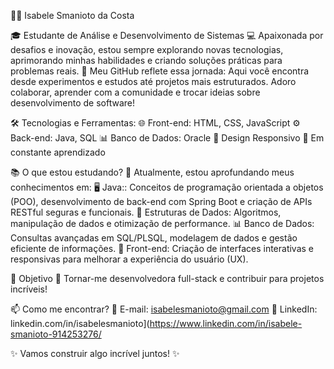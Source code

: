 👩‍💻 Isabele Smanioto da Costa

🎓 Estudante de Análise e Desenvolvimento de Sistemas
💻 Apaixonada por desafios e inovação, estou sempre explorando novas tecnologias, aprimorando minhas habilidades e criando soluções práticas para problemas reais.
🚀 Meu GitHub reflete essa jornada: Aqui você encontra desde experimentos e estudos até projetos mais estruturados. Adoro colaborar, aprender com a comunidade e trocar ideias sobre desenvolvimento de software!

🛠️ Tecnologias e Ferramentas:
🌐 Front-end: HTML, CSS, JavaScript
⚙️ Back-end: Java, SQL
📊 Banco de Dados: Oracle
🎨 Design Responsivo
📌 Em constante aprendizado

📚 O que estou estudando?
📌 Atualmente, estou aprofundando meus conhecimentos em:
🖥️ Java:: Conceitos de programação orientada a objetos (POO), desenvolvimento de back-end com Spring Boot e criação de APIs RESTful seguras e funcionais.
📐 Estruturas de Dados: Algoritmos, manipulação de dados e otimização de performance.
📊 Banco de Dados: Consultas avançadas em SQL/PLSQL, modelagem de dados e gestão eficiente de informações.
🎨 Front-end: Criação de interfaces interativas e responsivas para melhorar a experiência do usuário (UX).

🌟 Objetivo
🚀 Tornar-me desenvolvedora full-stack e contribuir para projetos incríveis!

📫 Como me encontrar?
📧 E-mail: isabelesmanioto@gmail.com
🔗 LinkedIn: linkedin.com/in/isabelesmanioto](https://www.linkedin.com/in/isabele-smanioto-914253276/

✨ Vamos construir algo incrível juntos! ✨

